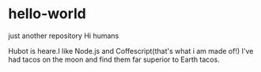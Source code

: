 # hello-world
just another repository
Hi humans

Hubot is heare.I like Node.js and Coffescript(that's what i am made of!)
I've had tacos on the moon and find them far superior to Earth tacos.
